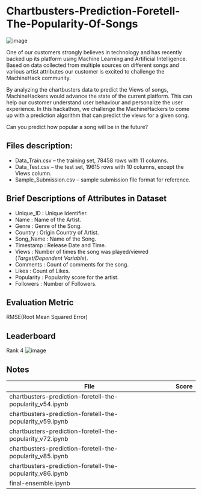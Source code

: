 # Chartbusters-Prediction-Foretell-The-Popularity-Of-Songs
![image](https://user-images.githubusercontent.com/37707687/72431243-5e137680-37ba-11ea-8654-770ece1b9640.png)

One of our customers strongly believes in technology and has recently backed up its platform using Machine Learning and Artificial Intelligence. Based on data collected from multiple sources on different songs and various artist attributes our customer is excited to challenge the MachineHack community.

By analyzing the chartbusters data to predict the Views of songs, MachineHackers would advance the state of the current platform. This can help our customer understand user behaviour and personalize the user experience. 
In this hackathon, we challenge the MachineHackers to come up with a prediction algorithm that can predict the views for a given song.

Can you predict how popular a song will be in the future?

## Files description:
- Data_Train.csv – the training set, 78458 rows with 11 columns.
- Data_Test.csv – the test set, 19615 rows with 10 columns, except the Views column.
- Sample_Submission.csv – sample submission file format for reference.

## Brief Descriptions of Attributes in Dataset
- Unique_ID : Unique Identifier.
- Name : Name of the Artist.
- Genre : Genre of the Song.
- Country : Origin Country of Artist.
- Song_Name : Name of the Song.
- Timestamp : Release Date and Time.
- Views : Number of times the song was played/viewed (*Target/Dependent Variable*).
- Comments : Count of comments for the song.
- Likes : Count of Likes.
- Popularity : Popularity score for the artist.
- Followers : Number of Followers.

## Evaluation Metric
RMSE(Root Mean Squared Error)

## Leaderboard
Rank 4
![image](https://user-images.githubusercontent.com/37707687/72492038-e1c47600-3841-11ea-8cfe-689fa42d631a.png)

## Notes

| File                                                         | Score |
| -------------------------------------------------------------| ------|
| chartbusters-prediction-foretell-the-popularity_v54.ipynb    |    |
| chartbusters-prediction-foretell-the-popularity_v59.ipynb    |    |
| chartbusters-prediction-foretell-the-popularity_v72.ipynb    |    |
| chartbusters-prediction-foretell-the-popularity_v85.ipynb    |    |
| chartbusters-prediction-foretell-the-popularity_v86.ipynb    |    |
| final-ensemble.ipynb                                         |    |
